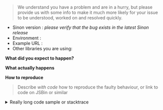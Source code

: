 <!--
Are you wondering how to do something with Sinon, or something else that is purely
usage related? Please post it to
- the Sinon.JS mailinglist: http://groups.google.com/group/sinonjs), or on
- StackOverflow using the `sinon` label
This makes it possible for the bigger community to help answer your questions.

The issue tracker is solely meant for posting bugs, feature requests and non-usage related issues.

You might also be interested in our How To-articles: http://sinonjs.org/how-to/
-->

> We understand you have a problem and are in a hurry, but please provide us with some info to make it much more likely for your issue to be understood, worked on and resolved quickly.

- Sinon version : _please verify that the bug exists in the latest Sinon release_
- Environment :
- Example URL :
- Other libraries you are using:

**What did you expect to happen?**

**What actually happens**

**How to reproduce**

> Describe _with code_ how to reproduce the faulty behaviour,
> or link to code on JSBin or similar

<!-- Delete the section below if it is irrelevant to your issue -->
<details>
    <summary>Really long code sample or stacktrace</summary>

    If you need to provide a dump of a stack trace or
    other lengthy material, such as 80 lines of example code,
    please stuff it in a `<details>` tag such as this
    to make the issue more readable. Thanks.

</details>
